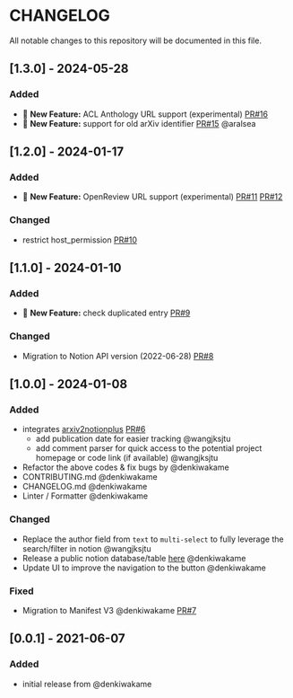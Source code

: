 # CHANGELOG
All notable changes to this repository will be documented in this file.

## [1.3.0] - 2024-05-28
### Added
- 🚀 **New Feature:** ACL Anthology URL support (experimental) [PR#16](https://github.com/denkiwakame/arxiv2notion/pull/16)
- 🚀 **New Feature:** support for old arXiv identifier [PR#15](https://github.com/denkiwakame/arxiv2notion/pull/15) @aralsea

## [1.2.0] - 2024-01-17
### Added
- 🚀 **New Feature:** OpenReview URL support (experimental) [PR#11](https://github.com/denkiwakame/arxiv2notion/pull/11) [PR#12](https://github.com/denkiwakame/arxiv2notion/pull/12)
### Changed
- restrict host_permission [PR#10](https://github.com/denkiwakame/arxiv2notion/pull/10)

## [1.1.0] - 2024-01-10
### Added
- 🚀 **New Feature:** check duplicated entry [PR#9](https://github.com/wangjksjtu/arxiv2notionplus/issues/1)
### Changed
- Migration to Notion API version (2022-06-28) [PR#8](https://github.com/denkiwakame/arxiv2notion/pull/8)

## [1.0.0] - 2024-01-08
### Added
- integrates [arxiv2notionplus](https://github.com/wangjksjtu/arxiv2notionplus/issues/1) [PR#6](https://github.com/denkiwakame/arxiv2notion/pull/6)
  - add publication date for easier tracking @wangjksjtu
  - add comment parser for quick access to the potential project homepage or code link (if available) @wangjksjtu
- Refactor the above codes & fix bugs by @denkiwakame
- CONTRIBUTING.md @denkiwakame
- CHANGELOG.md @denkiwakame
- Linter / Formatter @denkiwakame

### Changed
- Replace the author field from `text` to `multi-select` to fully leverage the search/filter in notion @wangjksjtu
- Release a public notion database/table [here](https://denkiwakame.notion.site/597cdd58bded4375b1cbe073b2ed6f5d?v=63fcbfda57824b239b66e52dde841cdf) @denkiwakame
- Update UI to improve the navigation to the button @denkiwakame

### Fixed
- Migration to Manifest V3 @denkiwakame [PR#7](https://github.com/denkiwakame/arxiv2notion/pull/7)

## [0.0.1] - 2021-06-07
### Added
- initial release from @denkiwakame
